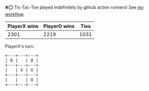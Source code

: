 :x::o: Tic-Tac-Toe played indefinitely by github action runners! See [my workflow](.github/workflows/play.yaml).

|PlayerX wins|PlayerO wins|Ties|
|-|-|-|
|2301|2219|1031|

PlayerX's turn.

<pre>
+---+---+---+
| O |   | O |
+---+---+---+
|   | X | X |
+---+---+---+
|   |   | O |
+---+---+---+
</pre>